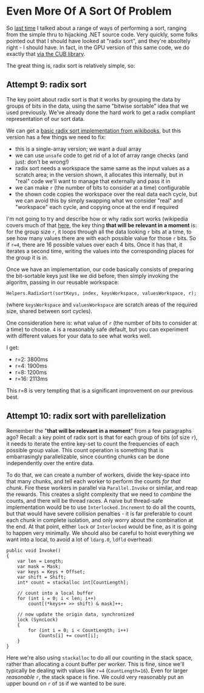 # Even More Of A Sort Of Problem

So [last time](http://blog.marcgravell.com/2018/01/a-sort-of-problem.html) I talked about a range of ways of performing a sort, ranging from the simple thru to hijacking .NET source code. Very quickly, some folks pointed out that I should have looked at "radix sort", and they're absoltely right - I should have. In fact, in the GPU version of this same code, we do exactly that [via the CUB library](https://nvlabs.github.io/cub/structcub_1_1_device_radix_sort.html).

The great thing is, radix sort is relatively simple, so:

## Attempt 9: radix sort

The key point about radix sort is that it works by grouping the data by groups of bits in the data, using the same "bitwise sortable" idea that we used previously. We've already done the hard work to get a radix compliant representation of our sort data.

We can get a [basic radix sort implementation from wikibooks](https://en.wikibooks.org/wiki/Algorithm_Implementation/Sorting/Radix_sort), but this version has a few things we need to fix:

- this is a single-array version; we want a dual array
- we can use `unsafe` code to get rid of a lot of array range checks (and just: don't be wrong!)
- radix sort needs a workspace the same same as the input values as a scratch area; in the version shown, it allocates this internally, but in "real" code we'll want to manage that externally and pass it in
- we can make `r` (the number of bits to consider at a time) configurable
- the shown code copies the workspace over the real data each cycle, but we can avoid this by simply swapping what we consider "real" and "workspace" each cycle, and copying once at the end if required

I'm not going to try and describe how or why radix sort works (wikipedia covers much of that [here](https://en.wikipedia.org/wiki/Radix_sort), the key thing **that will be relevant in a moment** is: for the group size `r`, it loops through all the data looking `r` bits at a time, to see how many values there are with each possible value for those `r` bits. So if `r=4`, there are 16 possible values over each 4 bits. Once it has that, it iterates a second time, writing the values into the corresponding places for the group it is in.

Once we have an implementation, our code basically consists of preparing the bit-sortable keys just like we did before, then simply invoking the algoritm, passing in our reusable workspace:

```
Helpers.RadixSort(sortKeys, index, keysWorkspace, valuesWorkspace, r);
```

(where `keysWorkspace` and `valuesWorkspace` are scratch areas of the required size, shared between sort cycles).

One consideration here is: what value of `r` (the number of bits to consider at a time) to choose. `4` is a reasonably safe default, but you can experiment with different values for your data to see what works well.

I get:

- r=2: 3800ms
- r=4: 1900ms
- r=8: 1200ms
- r=16: 2113ms

This r=8 is very tempting that is a significant improvement on our previous best.

## Attempt 10: radix sort with parellelization

Remember the "**that will be relevant in a moment**" from a few paragraphs ago? Recall: a key point of radix sort is that for each group of bits (of size `r`), it needs to iterate the entire key-set to count the frequencies of each possible group value. This count operation is something that is embarrasingly parallelizable, since counting chunks can be done independently over the entire data.

To do that, we can create a number of workers, divide the key-space into that many chunks, and tell each worker to perform the counts *for that chunk*. Fire these workers in parallel via `Parallel.Invoke` or similar, and reap the rewards. This creates a slight complexity that we need to *combine* the counts, and there will be thread races. A naive but thread-safe implementation would be to use `Interlocked.Increment` to do all the counts, but that would have severe collision penalties - it is far preferable to count each chunk in complete isolation, and only worry about the combination at the end. At that point, either `lock` or `Interlocked` would be fine, as it is going to happen very minimally. We should also be careful to hoist everything we want into a local, to avoid a lot of `ldarg.0`, `ldfld` overhead:

```
public void Invoke()
{
    var len = Length;
    var mask = Mask;
    var keys = Keys + Offset;
    var shift = Shift;
    int* count = stackalloc int[CountLength];

    // count into a local buffer
    for (int i = 0; i < len; i++)
        count[(*keys++ >> shift) & mask]++;

    // now update the origin data, synchronized
    lock (SyncLock)
    {
        for (int i = 0; i < CountLength; i++)
            Counts[i] += count[i];
    }
}
```

Here we're also using `stackalloc` to do all our counting in the stack space, rather than allocating a count buffer per worker. This is fine, since we'll typically be dealing with values like `r=4` (`CountLength=16`). Even for larger *reasonable* `r`, the stack space is fine. We could very reasonably put an upper bound on `r` of `16` if we wanted to be sure.